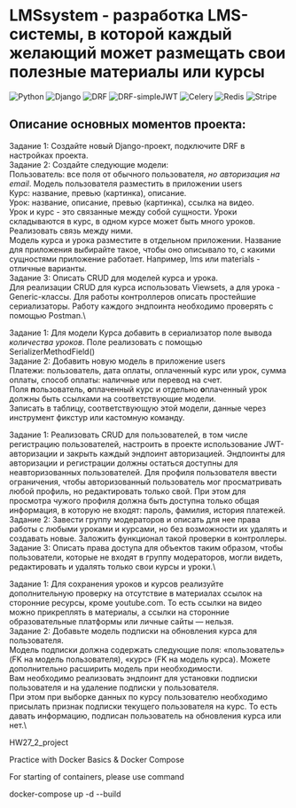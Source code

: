 #  LMSsystem - разработка LMS-системы, в которой каждый желающий может размещать свои полезные материалы или курсы

![Python](https://img.shields.io/badge/Python-3.11.9-blue)
![Django](https://img.shields.io/badge/django-5.1.1-092E20?logo=django&logoColor=white)
![DRF](https://img.shields.io/badge/django--rest--framework-3.15.2-blue?labelColor=333333&logo=django&logoColor=white&color=blue)
![DRF-simpleJWT](https://img.shields.io/badge/django--rest--framework--simplejwt-5.3.1-blue?labelColor=333333&logo=django&logoColor=white&color=blue)
![Celery](https://img.shields.io/badge/Celery-5.4.0-AAE084&logo=сelery&logoColor=FFFFFF&label)
![Redis](https://img.shields.io/badge/Redis-5.1.1-DC382D?&logo=redis&logoColor=white)
![Stripe](https://img.shields.io/badge/Stripe-11.1.1-4379ff?&logo=stripe&logoColor=white)

## Описание основных моментов проекта:

Задание 1: 
Создайте новый Django-проект, подключите DRF в настройках проекта.\
Задание 2:
Создайте следующие модели:\
Пользователь: все поля от обычного пользователя, _но авторизация на email_. Модель пользователя разместить в приложении users\
Курс: название, превью (картинка), описание.\
Урок: название, описание, превью (картинка), ссылка на видео.\
Урок и курс - это связанные между собой сущности. Уроки складываются в курс, в одном курсе может быть много уроков. Реализовать связь между ними.\
Модель курса и урока разместите в отдельном приложении. Название для приложения выбирайте такое, чтобы оно описывало то, с какими сущностями приложение работает. Например, lms или materials - отличные варианты.\
Задание 3: Описать CRUD для моделей курса и урока.\
Для реализации CRUD для курса использовать Viewsets, а для урока - Generic-классы. Для работы контроллеров описать простейшие сериализаторы. Работу каждого эндпоинта необходимо проверять с помощью Postman.\

Задание 1: Для модели Курса добавить в сериализатор поле вывода _количества уроков_. Поле реализовать с помощью SerializerMethodField()\
Задание 2: Добавить новую модель в приложение users\
Платежи: пользователь, дата оплаты, оплаченный курс или урок, сумма оплаты, способ оплаты: наличные или перевод на счет.\
Поля **п**ользователь, **о**плаченный курс и отдельно **о**плаченный урок должны быть ссылками на соответствующие модели.\
Записать в таблицу, соответствующую этой модели, данные через инструмент фикстур или кастомную команду.

Задание 1: Реализовать CRUD для пользователей, в том числе регистрацию пользователей, настроить в проекте использование JWT-авторизации и закрыть каждый эндпоинт авторизацией.
Эндпоинты для авторизации и регистрации должны остаться доступны для неавторизованных пользователей. Для профиля пользователя ввести ограничения, чтобы авторизованный пользователь мог просматривать любой профиль, но редактировать только свой. При этом для просмотра чужого профиля должна быть доступна только общая информация, в которую не входят: пароль, фамилия, история платежей.\
Задание 2: Завести группу модераторов и описать для нее права работы с любыми уроками и курсами, но без возможности их удалять и создавать новые. Заложить функционал такой проверки в контроллеры.\
Задание 3: Описать права доступа для объектов таким образом, чтобы пользователи, которые не входят в группу модераторов, могли видеть, редактировать и удалять только свои курсы и уроки.\

Задание 1: Для сохранения уроков и курсов реализуйте дополнительную проверку на отсутствие в материалах ссылок на сторонние ресурсы, кроме youtube.com.
То есть ссылки на видео можно прикреплять в материалы, а ссылки на сторонние образовательные платформы или личные сайты — нельзя.\
Задание 2: Добавьте модель подписки на обновления курса для пользователя.\
Модель подписки должна содержать следующие поля: «пользователь» (FK на модель пользователя), «курс» (FK на модель курса). Можете дополнительно расширить модель при необходимости.\
Вам необходимо реализовать эндпоинт для установки подписки пользователя и на удаление подписки у пользователя.\
При этом при выборке данных по курсу пользователю необходимо присылать признак подписки текущего пользователя на курс. То есть давать информацию, подписан пользователь на обновления курса или нет.\

HW27_2_project

Practice with Docker Basics & Docker Compose

For starting of containers, please use command

docker-compose up -d --build
